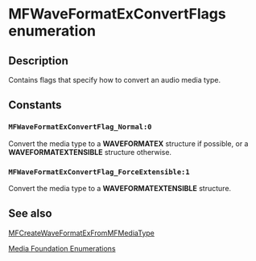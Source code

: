 # MFWaveFormatExConvertFlags enumeration

## Description

Contains flags that specify how to convert an audio media type.

## Constants

### `MFWaveFormatExConvertFlag_Normal:0`

Convert the media type to a **WAVEFORMATEX** structure if possible, or a **WAVEFORMATEXTENSIBLE** structure otherwise.

### `MFWaveFormatExConvertFlag_ForceExtensible:1`

Convert the media type to a **WAVEFORMATEXTENSIBLE** structure.

## See also

[MFCreateWaveFormatExFromMFMediaType](https://learn.microsoft.com/windows/desktop/api/mfapi/nf-mfapi-mfcreatewaveformatexfrommfmediatype)

[Media Foundation Enumerations](https://learn.microsoft.com/windows/desktop/medfound/media-foundation-enumerations)